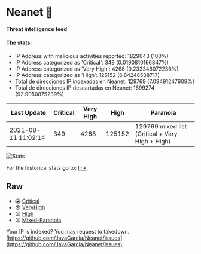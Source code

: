 # Neanet :hocho:
#### Threat intelligence feed
#### The stats:

- IP Address with malicious activities reported: 1829043 (100%)
- IP Address categorized as 'Critical':  349 (0.0190810166847%)
- IP Address categorized as 'Very High':  4268 (0.233346072236%)
- IP Address categorized as 'High':  125152 (6.84248538717)
- Total de direcciones IP indexadas en Neanet:  129769 (7.09491247609%)
- Total de direcciones IP descartadas en Neanet:  1699274 (92.9050875239%)

| Last Update | Critical | Very High | High | Paranoia |
| --- | --- | --- | --- | --- |
| 2021-08-11 11:02:14 | 349 | 4268 | 125152 | 129769 mixed list (Critical + Very High + High)|

![Stats](https://docs.google.com/spreadsheets/d/e/2PACX-1vSnaNMIXVabIpDJjufMlzH7poXnshF3mgd8Is1g9ytUEzVsP5my4Trn8f-xkoLLQ38xpL3HtmUexLo6/pubchart?oid=501124687&format=image)

For the historical stats go to: [link](/stats.csv)
## Raw
- :scream: [Critical](https://raw.githubusercontent.com/JavaGarcia/Neanet/master/blacklists/neanet_critical.txt)
- :fearful: [VeryHigh](https://raw.githubusercontent.com/JavaGarcia/Neanet/master/blacklists/neanet_veryHigh.txtt)
- :frowning: [High](https://raw.githubusercontent.com/JavaGarcia/Neanet/master/blacklists/neanet_high.txt)
- :dizzy_face: [Mixed-Paranoia](https://raw.githubusercontent.com/JavaGarcia/Neanet/master/blacklists/neanet_all.txt)


Your IP is indexed? You may request to takedown. [https://github.com/JavaGarcia/Neanet/issues](https://github.com/JavaGarcia/Neanet/issues)













































































































































































































































































































































































































































































































































































































































































































































































































































































































































































































































































































































































































































































































































































































































































































































































































































































































































































































































































































































































































































































































































































































































































































































































































































































































































































































































































































































































































































































































































































































































































































































































































































































































































































































































































































































































































































































































































































































































































































































































































































































































































































































































































































































































































































































































































































































































































































































































































































































































































































































































































































































































































































































































































































































































































































































































































































































































































































































































































































































































































































































































































































































































































































































































































































































































































































































































































































































































































































































































































































































































































































































































































































































































































































































































































































































































































































































































































































































































































































































































































































































































































































































































































































